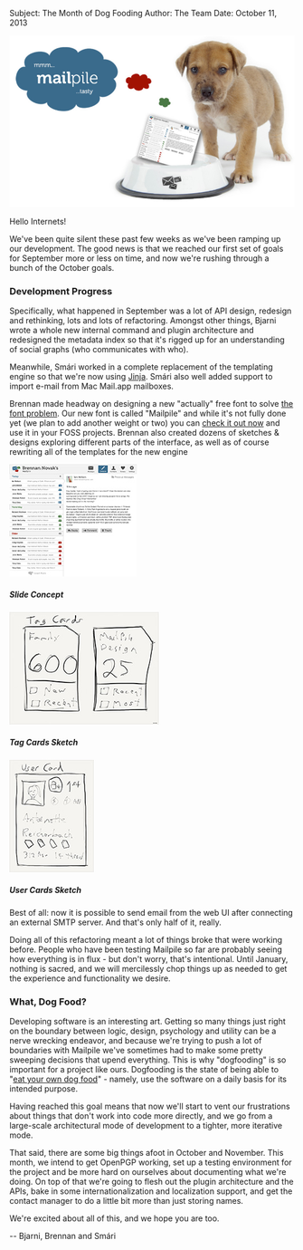 Subject: The Month of Dog Fooding
Author: The Team
Date: October 11, 2013

<img src="/files/dog-fooding-mailpile.jpg">

Hello Internets!

We've been quite silent these past few weeks as we've been ramping up our development. The good news is that we reached our first set of goals for September more or less on time, and now we're rushing through a bunch of the October goals.

<h3>Development Progress</h3>

Specifically, what happened in September was a lot of API design, redesign and rethinking, lots and lots of refactoring. Amongst other things, Bjarni wrote a whole new internal command and plugin architecture and redesigned the metadata index so that it's rigged up for an understanding of social graphs (who communicates with who). 

Meanwhile, Smári worked in a complete replacement of the templating engine so that we're now using <a href="http://jinja.pocoo.org/" target="_blank">Jinja</a>. Smári also well added support to import e-mail from Mac Mail.app mailboxes. 

Brennan made headway on designing a new "actually" free font to solve <a href="http://www.mailpile.is/blog/2013-08-30_Fonts_and_Copyright_Licenses.html">the font problem</a>. Our new font is called "Mailpile" and while it's not fully done yet (we plan to add another weight or two) you can <a href="https://github.com/mailpile/fonts" target="_blank">check it out now</a> and use it in your FOSS projects. Brennan also created dozens of sketches & designs exploring different parts of the interface, as well as of course rewriting all of the templates for the new engine

<div class="clearfix">
  
  <div class="col-5 text-center">
    <a href="/designs/Mailpile_0_2_Slide_Concept.png" target="_blank"><img src="/designs/thumb-Mailpile_0_2_Slide_Concept.jpg"></a>
    <h5>Slide Concept</h5>
  </div>
  
  <div class="col-5 text-center">
    <a href="/designs/Mailpile_sketch_1_Tag_Cards.png" target="_blank"><img src="/designs/thumb-Mailpile_sketch_1_Tag_Cards.jpg"></a>
    <h5>Tag Cards Sketch</h5>
  </div>

  <div class="col-5 text-center">
    <a href="/designs/Mailpile_sketch_1_User_Cards.png" target="_blank"><img src="/designs/thumb-Mailpile_sketch_1_User_Cards.jpg"></a>
    <h5>User Cards Sketch</h5>
  </div>

</div>

Best of all: now it is possible to send email from the web UI after connecting an external SMTP server. And that's only half of it, really.

Doing all of this refactoring meant a lot of things broke that were working before. People who have been testing Mailpile so far are probably seeing how everything is in flux - but don't worry, that's intentional. Until January, nothing is sacred, and we will mercilessly chop things up as needed to get the experience and functionality we desire.

<h3>What, Dog Food?</h3>

Developing software is an interesting art. Getting so many things just right on the boundary between logic, design, psychology and utility can be a nerve wrecking endeavor, and because we're trying to push a lot of boundaries with Mailpile we've sometimes had to make some pretty sweeping decisions that upend everything. This is why "dogfooding" is so important for a project like ours. Dogfooding is the state of being able to "<a href="https://en.wikipedia.org/wiki/Eating_your_own_dog_food" target="_blank">eat your own dog food</a>" - namely, use the software on a daily basis for its intended purpose.

Having reached this goal means that now we'll start to vent our frustrations about things that don't work into code more directly, and we go from a large-scale architectural mode of development to a tighter, more iterative mode.

That said, there are some big things afoot in October and November. This month, we intend to get OpenPGP working, set up a testing environment for the project and be more hard on ourselves about documenting what we're doing. On top of that we're going to flesh out the plugin architecture and the APIs, bake in some internationalization and localization support, and get the contact manager to do a little bit more than just storing names.

We're excited about all of this, and we hope you are too.

 -- Bjarni, Brennan and Smári
